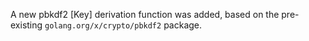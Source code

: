 A new pbkdf2 [Key] derivation function was added, based on the pre-existing
`golang.org/x/crypto/pbkdf2` package. <!-- go.dev/issue/69488 -->
